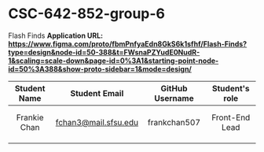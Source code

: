 # CSC-642-852-group-6
Flash Finds
**Application URL: <https://www.figma.com/proto/fbmPnfyaEdn8GkS6k1sfhf/Flash-Finds?type=design&node-id=50-388&t=FWsnaPZYudE0NudR-1&scaling=scale-down&page-id=0%3A1&starting-point-node-id=50%3A388&show-proto-sidebar=1&mode=design/>**

| Student Name | Student Email | GitHub Username | Student's role |
| :----------: | :-----------: | :-------------: | :------------: |
|      |  |           |    |
|     |  |             |     |
|   Frankie Chan   | fchan3@mail.sfsu.edu |      frankchan507       |  Front-End Lead   |
|      |  |             |     |
|      |   |             |     |
|    |   |             |     |


